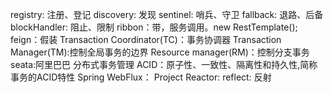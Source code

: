 registry: 注册、登记
discovery: 发现
sentinel: 哨兵、守卫
fallback: 退路、后备
blockHandler: 阻止、限制
ribbon：带，服务调用。new RestTemplate();
feign：假装
Transaction Coordinator(TC)：事务协调器
Transaction Manager(TM):控制全局事务的边界
Resource manager(RM)：控制分支事务
seata:阿里巴巴 分布式事务管理
ACID：原子性、一致性、隔离性和持久性,简称事务的ACID特性
Spring WebFlux：
Project Reactor:
reflect: 反射




